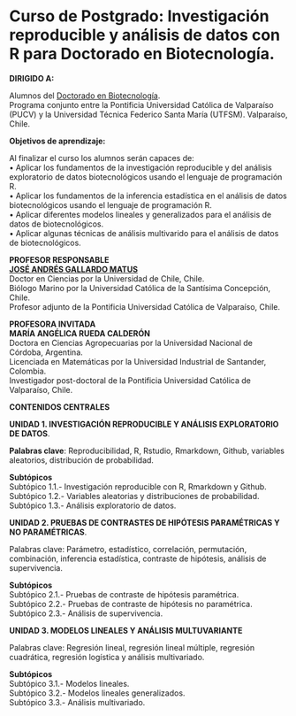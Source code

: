 # Curso de Postgrado: Investigación reproducible y análisis de datos con R para Doctorado en Biotecnología.

**DIRIGIDO A:**

Alumnos del [Doctorado en Biotecnología](http://www.doctoradoenbiotecnologia.cl/).  
Programa conjunto entre la Pontificia Universidad Católica de Valparaíso (PUCV) y la Universidad Técnica Federico Santa María (UTFSM).
Valparaíso, Chile.

**Objetivos de aprendizaje:**

Al finalizar el curso los alumnos serán capaces de:  
•	Aplicar los fundamentos de la investigación reproducible y del análisis exploratorio de datos biotecnológicos usando el lenguaje de programación R.  
•	Aplicar los fundamentos de la inferencia estadística en el análisis de datos biotecnológicos usando el lenguaje de programación R.  
•	Aplicar diferentes modelos lineales y generalizados para el análisis de datos de biotecnológicos.   
•	Aplicar algunas técnicas de análisis multivarido para el análisis de datos de biotecnológicos.  

**PROFESOR RESPONSABLE**  
[**JOSÉ ANDRÉS GALLARDO MATUS**](https://github.com/DrJoseGallardo)      
Doctor en Ciencias por la Universidad de Chile, Chile.  
Biólogo Marino por la Universidad Católica de la Santísima Concepción, Chile.  
Profesor adjunto de la Pontificia Universidad Católica de Valparaíso, Chile.  

**PROFESORA INVITADA**   
**MARÍA ANGÉLICA RUEDA CALDERÓN**    
Doctora en Ciencias Agropecuarias por la Universidad Nacional de Córdoba, Argentina.   
Licenciada en Matemáticas por la Universidad Industrial de Santander, Colombia.  
Investigador post-doctoral de la Pontificia Universidad Católica de Valparaíso, Chile.  

**CONTENIDOS CENTRALES**

**UNIDAD 1. INVESTIGACIÓN REPRODUCIBLE Y ANÁLISIS EXPLORATORIO DE DATOS**. 

**Palabras clave**: Reproducibilidad, R, Rstudio, Rmarkdown, Github, variables aleatorios, distribución de probabilidad.

**Subtópicos**  
Subtópico 1.1.- Investigación reproducible con R, Rmarkdown y Github.   
Subtópico 1.2.- Variables aleatorias y distribuciones de probabilidad.  
Subtópico 1.3.- Análisis exploratorio de datos.  

**UNIDAD 2. PRUEBAS DE CONTRASTES DE HIPÓTESIS PARAMÉTRICAS Y NO PARAMÉTRICAS**. 

Palabras clave: Parámetro, estadístico, correlación, permutación, combinación, inferencia estadística, contraste de hipótesis, análisis de supervivencia.

**Subtópicos**  
Subtópico 2.1.- Pruebas de contraste de hipótesis paramétrica.   
Subtópico 2.2.- Pruebas de contraste de hipótesis no paramétrica.  
Subtópico 2.3.- Análisis de supervivencia.  

**UNIDAD 3. MODELOS LINEALES Y ANÁLISIS MULTUVARIANTE**

Palabras clave: Regresión lineal, regresión lineal múltiple, regresión cuadrática, regresión logística y análisis multivariado.

**Subtópicos**  
Subtópico 3.1.- Modelos lineales.   
Subtópico 3.2.- Modelos lineales generalizados.  
Subtópico 3.3.- Análisis multivariado.  


